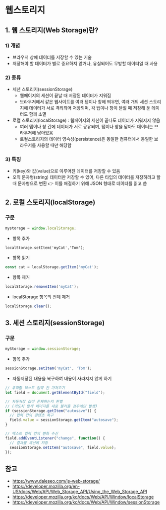 # 웹스토리지
## 1. 웹 스토리지(Web Storage)란?
### 1) 개념
- 브라우저 상에 데이터를 저장할 수 있는 기술
- 저장해야 할 데이터가 별로 중요하지 않거나, 유실되어도 무방할 데이터일 때 사용
### 2) 종류
- 세션 스토리지(sessionStorage) 
    - 웹페이지의 세션이 끝날 때 저장된 데이터가 지워짐
    - 브라우저에서 같은 웹사이트를 여러 탭이나 창에 띄우면, 여러 개의 세션 스토리지에 데이터가 서로 격리되어 저장되며, 각 탭이나 창이 닫힐 때 저장해 둔 데이터도 함께 소멸
- 로컬 스토리지(localStorage) : 웹페이지의 세션이 끝나도 데이터가 지워지지 않음
    - 여러 탭이나 창 간에 데이터가 서로 공유되며, 탭이나 창을 닫아도 데이터는 브라우저에 남아있음
    - 로컬스토리지의 데이터 영속성(persistence)은 동일한 컴퓨터에서 동일한 브라우저를 사용할 때만 해당함
### 3) 특징
- 키(key)와 값(value)으로 이루어진 데이터를 저장할 수 있음
- 오직 문자형(string) 데이터만 저장할 수 있어, 다른 타입의 데이터를 저장하려고 할 때 문자형으로 변환 👉 이를 해결하기 위해 JSON 형태로 데이터를 읽고 씀

## 2. 로컬 스토리지(localStorage)
### 구문
```javascript
mystorage = window.localStorage;
```
- 항목 추가
```javascipt
localStorage.setItem('myCat','Tom');
```
- 항목 읽기
```javascript
const cat = localStorage.getItem('myCat');
``` 
- 항목 제거
```javascript
localStorage.removeItem('myCat');
```
- localStorage 항목의 전체 제거
```javascript
localStorage.clear();
```

## 3. 세션 스토리지(sessionStorage)
### 구문
```javascript
myStorage = window.sessionStorage;
```
- 항목 추가
```javascript
sessionStorage.setItem('myCat', 'Tom');
```
- 자동저장된 내용을 복구하여 내용이 사라지지 않게 하기
```javascript
// 추적할 텍스트 입력 칸 가져오기
let field = document.getElementById("field");

// 자동저장 값이 존재하는지 판별
// (의도치 않게 페이지를 새로 불러올 경우에만 발생)
if (sessionStorage.getItem("autosave")) {
  // 입력 칸의 콘텐츠 복구
  field.value = sessionStorage.getItem("autosave");
}

// 텍스트 입력 칸의 변화 수신
field.addEventListener("change", function() {
  // 결과를 세션에 저장
  sessionStorage.setItem("autosave", field.value);
});
```

## 참고
- https://www.daleseo.com/js-web-storage/
- https://developer.mozilla.org/en-US/docs/Web/API/Web_Storage_API/Using_the_Web_Storage_API
- https://developer.mozilla.org/ko/docs/Web/API/Window/localStorage
- https://developer.mozilla.org/ko/docs/Web/API/Window/sessionStorage
